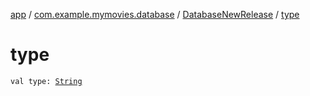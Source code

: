 [app](../../index.md) / [com.example.mymovies.database](../index.md) / [DatabaseNewRelease](index.md) / [type](./type.md)

# type

`val type: `[`String`](https://kotlinlang.org/api/latest/jvm/stdlib/kotlin/-string/index.html)